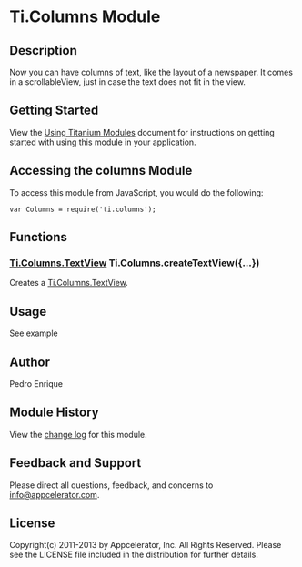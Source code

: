 # Ti.Columns Module

## Description

Now you can have columns of text, like the layout of a newspaper. It comes in a scrollableView, just in case the text does not fit in the view.

## Getting Started

View the [Using Titanium Modules](http://docs.appcelerator.com/titanium/latest/#!/guide/Using_Titanium_Modules) document for instructions on getting
started with using this module in your application.

## Accessing the columns Module

To access this module from JavaScript, you would do the following:

	var Columns = require('ti.columns');

## Functions

### [Ti.Columns.TextView][] Ti.Columns.createTextView({...})

Creates a [Ti.Columns.TextView][].

## Usage

See example

## Author

Pedro Enrique

## Module History

View the [change log](changelog.html) for this module.

## Feedback and Support

Please direct all questions, feedback, and concerns to [info@appcelerator.com](mailto:info@appcelerator.com?subject=iOS%20Columns%20Module).

## License
Copyright(c) 2011-2013 by Appcelerator, Inc. All Rights Reserved. Please see the LICENSE file included in the distribution for further details.

[Ti.Columns.TextView]: textview.html